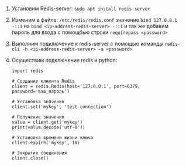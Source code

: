 1. Установим Redis-server: `sudo apt install redis-server`

2. Изменим в файле: `/etc/redis/redis.conf` значение `bind 127.0.0.1 -::1` на `bind <ip-address-redis-server> -::1`
и так же добавим пароль для входа с помощбью строки `requirepass <password>`

3. Выполним подключение к redis-server с помощью команды `redis-cli -h <ip-address-redis-server> -a <password>`

4. Осуществим подключение redis и python:
   ```
   import redis

   # Создание клиента Redis
   client = redis.Redis(host='127.0.0.1', port=6379, password='ваш_пароль')

   # Установка значения
   client.set('mykey', 'test connection')

   # Получение значения
   value = client.get('mykey')
   print(value.decode('utf-8'))

   # Установка времени жизни ключа
   client.expire('mykey', 10)

   # Закрытие соединения
   client.close()

   ```